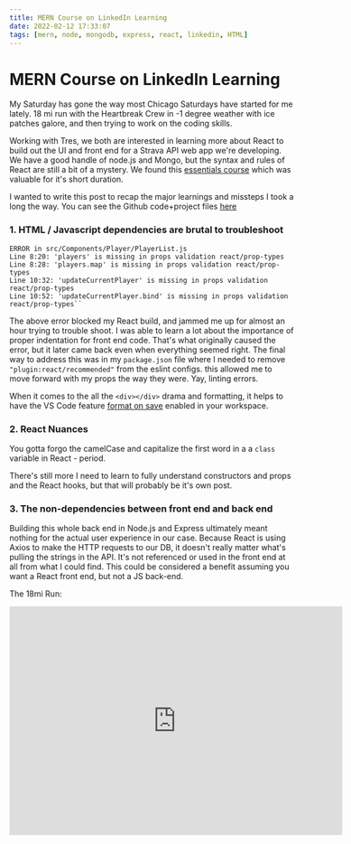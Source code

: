 ```yaml
---
title: MERN Course on LinkedIn Learning
date: 2022-02-12 17:33:07
tags: [mern, node, mongodb, express, react, linkedin, HTML]
---
```


# MERN Course on LinkedIn Learning

My Saturday has gone the way most Chicago Saturdays have started for me lately. 18 mi run with the Heartbreak Crew in -1 degree weather with ice patches galore, and then trying to work on the coding skills.

Working with Tres, we both are interested in learning more about React to build out the UI and front end for a Strava API web app we're developing. We have a good handle of node.js and Mongo, but the syntax and rules of React are still a bit of a mystery. We found this [essentials course](https://www.linkedin.com/learning-login/share?account=105361410&forceAccount=false&redirect=https%3A%2F%2Fwww.linkedin.com%2Flearning%2Fmern-essential-training%3Ftrk%3Dshare_ent_url%26shareId%3DyAd%252F9odeRiK3YnBjI9OUDg%253D%253D) which was valuable for it's short duration.

I wanted to write this post to recap the major learnings and missteps I took a long the way. You can see the Github code+project files [here](https://github.com/elimchayseng/MERN_learning_project)

### 1. HTML / Javascript dependencies are brutal to troubleshoot

```
ERROR in src/Components/Player/PlayerList.js
Line 8:20: 'players' is missing in props validation react/prop-types
Line 8:28: 'players.map' is missing in props validation react/prop-types
Line 10:32: 'updateCurrentPlayer' is missing in props validation react/prop-types
Line 10:52: 'updateCurrentPlayer.bind' is missing in props validation react/prop-types``
```

The above error blocked my React build, and jammed me up for almost an hour trying to trouble shoot. I was able to learn a lot about the importance of proper indentation for front end code. That's what originally caused the error, but it later came back even when everything seemed right. The final way to address this was in my `package.json` file where I needed to remove `"plugin:react/recommended"` from the eslint configs. this allowed me to move forward with my props the way they were. Yay, linting errors.

When it comes to the all the `<div></div>` drama and formatting, it helps to have the VS Code feature [format on save](https://linuxpip.org/vscode-format-on-save/) enabled in your workspace.

### 2. React Nuances

You gotta forgo the camelCase and capitalize the first word in a a `class` variable in React - period.

There's still more I need to learn to fully understand constructors and props and the React hooks, but that will probably be it's own post.

### 3. The non-dependencies between front end and back end

Building this whole back end in Node.js and Express ultimately meant nothing for the actual user experience in our case. Because React is using Axios to make the HTTP requests to our DB, it doesn't really matter what's pulling the strings in the API. It's not referenced or used in the front end at all from what I could find. This could be considered a benefit assuming you want a React front end, but not a JS back-end.

The 18mi Run:

<iframe height='405' width='590' frameborder='0' allowtransparency='true' scrolling='no' src='https://www.strava.com/activities/6672493424/embed/2ce029844d6f4a117ab8379485940465534bdaa7'></iframe>

